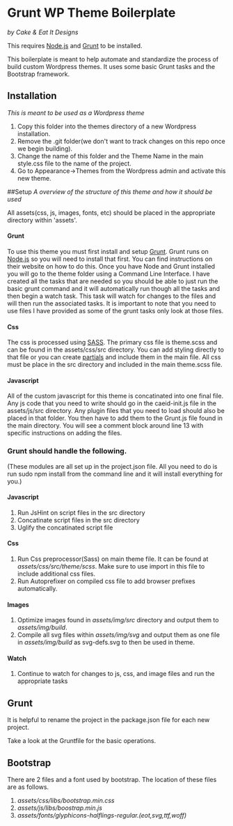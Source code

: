 # Grunt WP Theme Boilerplate
*by Cake & Eat It Designs*

This requires [Node.js](http://nodejs.org/) and [Grunt](http://gruntjs.com/) to be installed.

This boilerplate is meant to help automate and standardize the process of build custom Wordpress themes. It uses some basic Grunt tasks and the Bootstrap framework.

## Installation
*This is meant to be used as a Wordpress theme*

1. Copy this folder into the themes directory of a new Wordpress installation.
2. Remove the .git folder(we don't want to track changes on this repo once we begin building).
3. Change the name of this folder and the Theme Name in the main style.css file to the name of the project.
4. Go to Appearance->Themes from the Wordpress admin and activate this new theme.

##Setup
*A overview of the structure of this theme and how it should be used*

All assets(css, js, images, fonts, etc) should be placed in the appropriate directory within 'assets'. 

#### Grunt
To use this theme you must first install and setup [Grunt](http://gruntjs.com/). Grunt runs on [Node.js](http://nodejs.org/) so you will need to install that first. You can find instructions on their website on how to do this. Once you have Node and Grunt installed you will go to the theme folder using a Command Line Interface. I have created all the tasks that are needed so you should be able to just run the basic grunt command and it will automatically run though all the tasks and then begin a watch task. This task will watch for changes to the files and will then run the associated tasks. It is important to note that you need to use files I have provided as some of the grunt tasks only look at those files.

#### Css
The css is processed using [SASS](http://sass-lang.com/). The primary css file is theme.scss and can be found in the assets/css/src directory. You can add styling directly to that file or you can create [partials](http://sass-lang.com/guide#topic-4) and include them in the main file. All css must be place in the src directory and included in the main theme.scss file.

#### Javascript
All of the custom javascript for this theme is concatinated into one final file. Any js code that you need to write should go in the caeid-init.js file in the assets/js/src directory. Any plugin files that you need to load should also be placed in that folder. You then have to add them to the Grunt.js file found in the main directory. You will see a comment block around line 13 with specific instructions on adding the files.

### Grunt should handle the following.
(These modules are all set up in the project.json file. All you need to do is run sudo npm install from the command line and it will install everything for you.)

#### Javascript
1. Run JsHint on script files in the src directory
2. Concatinate script files in the src directory
3. Uglify the concatinated script file

#### Css
1. Run Css preprocessor(Sass) on main theme file. It can be found at *assets/css/src/theme/scss*. Make sure to use import in this file to include additional css files.
2. Run Autoprefixer on compiled css file to add browser prefixes automatically.

#### Images
1. Optimize images found in *assets/img/src* directory and output them to *assets/img/build*.
2. Compile all svg files within *assets/img/svg* and output them as one file in *assets/img/build* as svg-defs.svg to then be used in theme.

#### Watch
1. Continue to watch for changes to js, css, and image files and run the appropriate tasks

## Grunt
It is helpful to rename the project in the package.json file for each new project.

Take a look at the Gruntfile for the basic operations.


## Bootstrap
There are 2 files and a font used by bootstrap. The location of these files are as follows.

1. *assets/css/libs/bootstrap.min.css*
2. *assets/js/libs/boostrap.min.js*
3. *assets/fonts/glyphicons-halflings-regular.(eot,svg,ttf,woff)*

